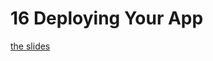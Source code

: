 <h1>16 Deploying Your App</h1>

[the slides](https://joncancode.github.io/general_assembly_javascript_2019/16/index.html "slides")



